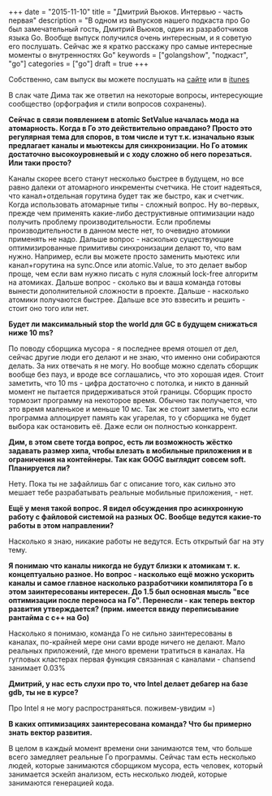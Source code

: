 +++
date = "2015-11-10"
title = "Дмитрий Вьюков. Интервью - часть первая"
description = "В одном из выпусков нашего подкаста про Go был замечательный гость, Дмитрий Вьюков, один из разработчиков языка Go. Вообще выпуск получился очень интересным, и я советую его послушать. Сейчас же я кратко расскажу про самые интересные моменты о внутренностях Go"
keywords = ["golangshow", "подкаст", "go"]
categories = ["go"]
draft = true
+++

Собственно, сам выпуск вы можете послушать на [сайте](https://golangshow.com/) или в [itunes](https://itunes.apple.com/ru/podcast/podkast-golangshow/id1031101295?l=en&mt=2)



В слак чате Дима так же ответил на некоторые вопросы, интересующие сообщество (орфография и стили вопросов сохранены).

**Сейчас в связи появлением в atomic SetValue началась мода на атомарность. Когда в Го это действительно оправдано? Просто это регулярная тема для споров, в том числе и тут т.к. изначально язык предлагает каналы и мьютексы для синхронизации. Но Го атомик достаточно высокоуровневый и с ходу сложно об него порезаться. Или таки просто?**

Каналы скорее всего станут несколько быстрее в будущем, но все равно далеки от атомарного инкременты счетчика. Не стоит надеяться, что канал+отдельная горутина будет так же быстро, как и счетчик. Когда использовать атомарные типы - сложный вопрос. Ну во-первых, прежде чем применять какие-либо деструктивные оптимизации надо получить проблему производительности. Если проблемы производительности в данном месте нет, то очевидно атомики применять не надо. Дальше вопрос - насколько существующие оптимизированные примитивы синхронизации делают то, что вам нужно. Например, если вы можете просто заменить мьютекс или канал+горутина на sync.Once или atomic.Value, то это делает выбор проще, чем если вам нужно писать с нуля сложный lock-free алгоритм на атомиках. Дальше вопрос - сколько вы и ваша команда готовы вынести дополнительной сложности в проекте. Дальше - насколько атомики получаются быстрее. Дальше все это взвесить и решить - стоит оно того или нет.

**Будет ли максимальный stop the world для GC в будущем снижаться ниже 10 ms?**

По поводу сборщика мусора - я последнее время отошел от дел, сейчас другие люди его делают и не знаю, что именно они собираются делать.  За них отвечать я не могу. Но вообще можно сделать сборщик вообще без пауз, и вроде все соглашались, что это хорошая идея. Стоит заметить, что 10 ms - цифра достаточно с потолка, и никто в данный момент не пытается придерживаться этой границы. Сборщик просто тормозит программу на некоторое время. Обычно так получается, что это время маленькое и меньше 10 мс. Так же стоит заметить, что если программа аллоцирует память как угарелая, то у сборщика не будет выбора как остановить её. Даже если он полностью конкаррент.

**Дим, в этом свете тогда вопрос, есть ли возможность жёстко задавать размер хипа, чтобы влезать в мобильные приложения и в ограничения на контейнеры. Так как GOGC выглядит совсем soft. Планируется ли?**

Нету. Пока ты не зафайлишь баг с описание того, как сильно это мешает тебе разрабатывать реальные мобильные приложения, - нет.

**Ещё у меня такой вопрос. Я видел обсуждения про асинхронную работу с файловой системой на разных ОС. Вообще ведутся какие-то работы в этом направлении?**

Насколько я знаю, никакие работы не ведутся. Есть открытый баг на эту тему.

**Я понимаю что каналы никогда не будут близки к атомикам т. к. концептуально разное. Но вопрос - насколько ещё можно ускорить каналы и самое главное насколько разработчики компилятора Го в этом заинтересованы интересен. До 1.5 был основная мысль "все оптимизации после переноса на Го". Перенесли - как теперь вектор развития утверждается? (прим. имеется ввиду переписывание рантайма с с++ на Go)**

Насколько я понимаю, команда Го не сильно заинтересованы в каналах, по-крайней мере они сами вроде ничего не делают. Мало реальных приложений, где много времени тратиться в каналах. На гугловых кластерах первая функция связанная с каналами - chansend занимает 0.03%

**Дмитрий, у нас есть слухи про то, что Intel делает дебагер на базе gdb, ты не в курсе?**

Про Intel я не могу распространяться. поживем-увидим =)

**В каких оптимизациях заинтересована команда? Что бы примерно знать вектор развития.**

В целом в каждый момент времени они занимаются тем, что больше всего замедляет реальные Го программы. Сейчас там есть несколько людей, которые занимаются сборщиком мусора, есть человек, который занимается эскейп анализом, есть несколько людей, которые занимаются генерацией кода.
